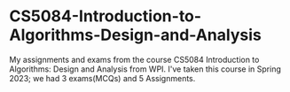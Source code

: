 # CS5084-Introduction-to-Algorithms-Design-and-Analysis
My assignments and exams from the course CS5084 Introduction to Algorithms: Design and Analysis from WPI.
I've taken this course in Spring 2023; we had 3 exams(MCQs) and 5 Assignments.
